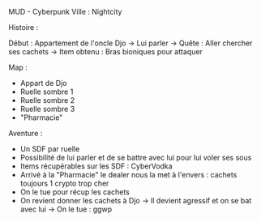 MUD - Cyberpunk
Ville : Nightcity

Histoire :

Début : Appartement de l'oncle Djo
-> Lui parler
-> Quête : Aller chercher ses cachets
-> Item obtenu : Bras bioniques pour attaquer

Map :
- Appart de Djo
- Ruelle sombre 1
- Ruelle sombre 2
- Ruelle sombre 3
- "Pharmacie"

Aventure :
- Un SDF par ruelle
- Possibilité de lui parler et de se battre avec lui pour lui voler ses sous
- Items récupérables sur les SDF : CyberVodka
- Arrivé à la "Pharmacie" le dealer nous la met à l'envers : cachets toujours 1 crypto trop cher
- On le tue pour récup les cachets
- On revient donner les cachets à Djo
-> Il devient agressif et on se bat avec lui
-> On le tue : ggwp